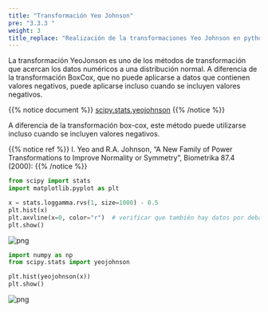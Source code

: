 ```yaml
---
title: "Transformación Yeo Johnson"
pre: "3.3.3 "
weight: 3
title_replace: "Realización de la transformaciones Yeo Johnson en python"
---
```


<div class="pagetop-box">
    <p>La transformación YeoJonson es uno de los métodos de transformación que acercan los datos numéricos a una distribución normal. A diferencia de la transformación BoxCox, que no puede aplicarse a datos que contienen valores negativos, puede aplicarse incluso cuando se incluyen valores negativos.</p>
</div>


{{% notice document %}}
[scipy.stats.yeojohnson](https://docs.scipy.org/doc/scipy/reference/generated/scipy.stats.yeojohnson.html)
{{% /notice %}}

A diferencia de la transformación box-cox, este método puede utilizarse incluso cuando se incluyen valores negativos.


{{% notice ref %}}
I. Yeo and R.A. Johnson, “A New Family of Power Transformations to Improve Normality or Symmetry”, Biometrika 87.4 (2000):
{{% /notice %}}


```python
from scipy import stats
import matplotlib.pyplot as plt

x = stats.loggamma.rvs(1, size=1000) - 0.5
plt.hist(x)
plt.axvline(x=0, color="r")  # verificar que también hay datos por debajo de 0
plt.show()
```


    
![png](/images/prep/numerical/YeoJonson_files/YeoJonson_1_0.png)
    



```python
import numpy as np
from scipy.stats import yeojohnson

plt.hist(yeojohnson(x))
plt.show()
```


    
![png](/images/prep/numerical/YeoJonson_files/YeoJonson_2_0.png)
    


